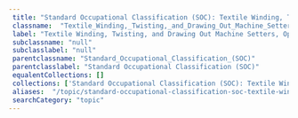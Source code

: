 ```yaml
--- 
 title: "Standard Occupational Classification (SOC): Textile Winding, Twisting, and Drawing Out Machine Setters, Operators, and Tenders" 
 classname:  "Textile_Winding,_Twisting,_and_Drawing_Out_Machine_Setters,_Operators,_and_Tenders" 
 label: "Textile Winding, Twisting, and Drawing Out Machine Setters, Operators, and Tenders" 
 subclassname: "null" 
 subclasslabel: "null" 
 parentclassname: "Standard_Occupational_Classification_(SOC)" 
 parentclasslabel: "Standard Occupational Classification (SOC)" 
 equalentCollections: [] 
 collections: ['Standard Occupational Classification (SOC): Textile Winding, Twisting, and Drawing Out Machine Setters, Operators, and Tenders']
 aliases:  "/topic/standard-occupational-classification-soc-textile-winding-twisting-and-drawing-out-machine-setters-operators-and-tenders"  
 searchCategory: "topic" 
---
```

